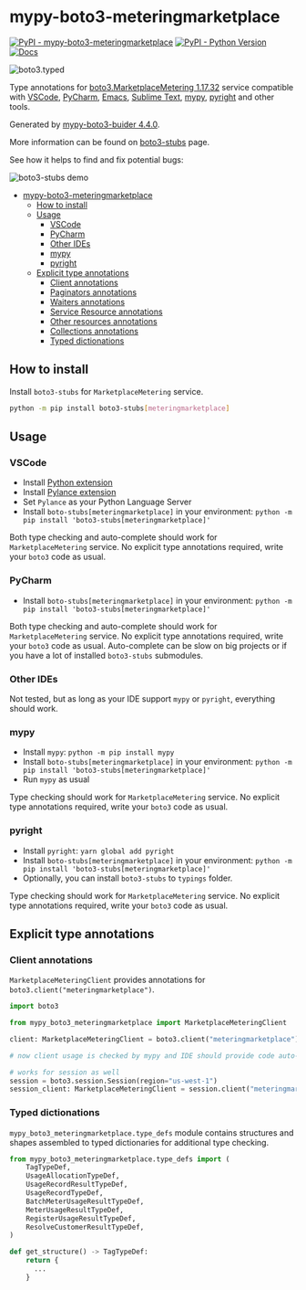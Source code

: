 # mypy-boto3-meteringmarketplace

[![PyPI - mypy-boto3-meteringmarketplace](https://img.shields.io/pypi/v/mypy-boto3-meteringmarketplace.svg?color=blue)](https://pypi.org/project/mypy-boto3-meteringmarketplace)
[![PyPI - Python Version](https://img.shields.io/pypi/pyversions/mypy-boto3-meteringmarketplace.svg?color=blue)](https://pypi.org/project/mypy-boto3-meteringmarketplace)
[![Docs](https://img.shields.io/readthedocs/mypy-boto3-builder.svg?color=blue)](https://mypy-boto3-builder.readthedocs.io/)

![boto3.typed](https://github.com/vemel/mypy_boto3_builder/raw/master/logo.png)

Type annotations for
[boto3.MarketplaceMetering 1.17.32](https://boto3.amazonaws.com/v1/documentation/api/1.17.32/reference/services/meteringmarketplace.html#MarketplaceMetering) service
compatible with
[VSCode](https://code.visualstudio.com/),
[PyCharm](https://www.jetbrains.com/pycharm/),
[Emacs](https://www.gnu.org/software/emacs/),
[Sublime Text](https://www.sublimetext.com/),
[mypy](https://github.com/python/mypy),
[pyright](https://github.com/microsoft/pyright)
and other tools.

Generated by [mypy-boto3-buider 4.4.0](https://github.com/vemel/mypy_boto3_builder).

More information can be found on [boto3-stubs](https://pypi.org/project/boto3-stubs/) page.

See how it helps to find and fix potential bugs:

![boto3-stubs demo](https://github.com/vemel/mypy_boto3_builder/raw/master/demo.gif)

- [mypy-boto3-meteringmarketplace](#mypy-boto3-meteringmarketplace)
  - [How to install](#how-to-install)
  - [Usage](#usage)
    - [VSCode](#vscode)
    - [PyCharm](#pycharm)
    - [Other IDEs](#other-ides)
    - [mypy](#mypy)
    - [pyright](#pyright)
  - [Explicit type annotations](#explicit-type-annotations)
    - [Client annotations](#client-annotations)
    - [Paginators annotations](#paginators-annotations)
    - [Waiters annotations](#waiters-annotations)
    - [Service Resource annotations](#service-resource-annotations)
    - [Other resources annotations](#other-resources-annotations)
    - [Collections annotations](#collections-annotations)
    - [Typed dictionations](#typed-dictionations)

## How to install

Install `boto3-stubs` for `MarketplaceMetering` service.

```bash
python -m pip install boto3-stubs[meteringmarketplace]
```

## Usage

### VSCode

- Install [Python extension](https://marketplace.visualstudio.com/items?itemName=ms-python.python)
- Install [Pylance extension](https://marketplace.visualstudio.com/items?itemName=ms-python.vscode-pylance)
- Set `Pylance` as your Python Language Server
- Install `boto-stubs[meteringmarketplace]` in your environment: `python -m pip install 'boto3-stubs[meteringmarketplace]'`

Both type checking and auto-complete should work for `MarketplaceMetering` service.
No explicit type annotations required, write your `boto3` code as usual.

### PyCharm

- Install `boto-stubs[meteringmarketplace]` in your environment: `python -m pip install 'boto3-stubs[meteringmarketplace]'`

Both type checking and auto-complete should work for `MarketplaceMetering` service.
No explicit type annotations required, write your `boto3` code as usual.
Auto-complete can be slow on big projects or if you have a lot of installed `boto3-stubs` submodules.

### Other IDEs

Not tested, but as long as your IDE support `mypy` or `pyright`, everything should work.

### mypy

- Install `mypy`: `python -m pip install mypy`
- Install `boto-stubs[meteringmarketplace]` in your environment: `python -m pip install 'boto3-stubs[meteringmarketplace]'`
- Run `mypy` as usual

Type checking should work for `MarketplaceMetering` service.
No explicit type annotations required, write your `boto3` code as usual.

### pyright

- Install `pyright`: `yarn global add pyright`
- Install `boto-stubs[meteringmarketplace]` in your environment: `python -m pip install 'boto3-stubs[meteringmarketplace]'`
- Optionally, you can install `boto3-stubs` to `typings` folder.

Type checking should work for `MarketplaceMetering` service.
No explicit type annotations required, write your `boto3` code as usual.

## Explicit type annotations

### Client annotations

`MarketplaceMeteringClient` provides annotations for `boto3.client("meteringmarketplace")`.

```python
import boto3

from mypy_boto3_meteringmarketplace import MarketplaceMeteringClient

client: MarketplaceMeteringClient = boto3.client("meteringmarketplace")

# now client usage is checked by mypy and IDE should provide code auto-complete

# works for session as well
session = boto3.session.Session(region="us-west-1")
session_client: MarketplaceMeteringClient = session.client("meteringmarketplace")
```








### Typed dictionations

`mypy_boto3_meteringmarketplace.type_defs` module contains structures and shapes assembled
to typed dictionaries for additional type checking.

```python
from mypy_boto3_meteringmarketplace.type_defs import (
    TagTypeDef,
    UsageAllocationTypeDef,
    UsageRecordResultTypeDef,
    UsageRecordTypeDef,
    BatchMeterUsageResultTypeDef,
    MeterUsageResultTypeDef,
    RegisterUsageResultTypeDef,
    ResolveCustomerResultTypeDef,
)

def get_structure() -> TagTypeDef:
    return {
      ...
    }
```
